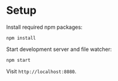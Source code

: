 # Setup

Install required npm packages:

    npm install

Start development server and file watcher:

    npm start

Visit `http://localhost:8080`.
